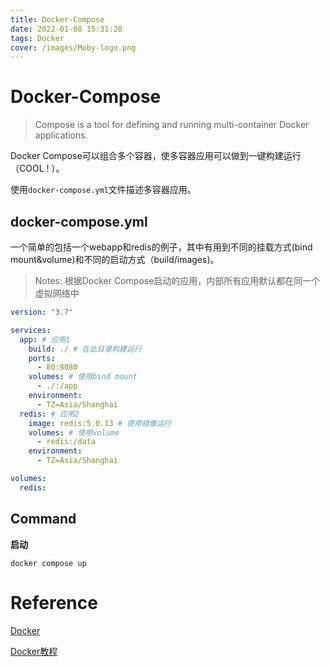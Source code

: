 ```yaml
---
title: Docker-Compose
date: 2022-01-08 15:31:28
tags: Docker
cover: /images/Moby-logo.png
---
```


# Docker-Compose

> Compose is a tool for defining and running multi-container Docker applications.

Docker Compose可以组合多个容器，使多容器应用可以做到一键构建运行（COOL ! ）。

使用`docker-compose.yml`文件描述多容器应用。

## docker-compose.yml

一个简单的包括一个webapp和redis的例子，其中有用到不同的挂载方式(bind mount&volume)和不同的启动方式（build/images)。

> Notes: 根据Docker Compose启动的应用，内部所有应用默认都在同一个虚拟网络中

```yml
version: "3.7"

services:
  app: # 应用1
    build: ./ # 在此目录构建运行
    ports:
      - 80:8080
    volumes: # 使用bind mount
      - ./:/app
    environment:
      - TZ=Asia/Shanghai
  redis: # 应用2
    image: redis:5.0.13 # 使用镜像运行
    volumes: # 使用volume
      - redis:/data
    environment:
      - TZ=Asia/Shanghai

volumes:
  redis:
```

## Command

**启动**

`docker compose up`

# Reference

[Docker](https://docs.docker.com/compose/)

[Docker教程](https://docker.easydoc.net/doc/81170005/cCewZWoN/IJJcUk5J)
